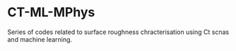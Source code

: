 # CT-ML-MPhys

Series of codes related to surface roughness chracterisation using Ct scnas and machine learning.
